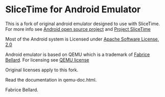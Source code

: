 # SliceTime for Android Emulator #

This is a fork of original android emulator designed to use with SliceTime. For more info see [Android open source project](http://source.android.com/) and [Project SliceTime](http://www.comsys.rwth-aachen.de/research/projects/slicetime/)

Most of the Android system is Licensed under [Apache Software License, 2.0](http://www.apache.org/licenses/LICENSE-2.0)

Android emulator is based on QEMU which is a trademark of [Fabrice Bellard](http://bellard.org/). For licensing see [QEMU license](http://wiki.qemu.org/License)

Original licenses apply to this fork.

Read the documentation in qemu-doc.html.

Fabrice Bellard.
